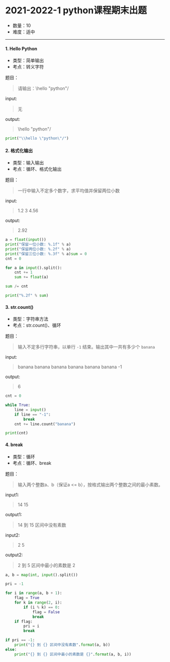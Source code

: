 # 2021-2022-1 python课程期末出题



- 数量：10
- 难度：适中

-----

#### 1. Hello Python

- 类型：简单输出
- 考点：转义字符 

题目：
> 请输出：\hello "python"/

input: 
> 无

output:
> \hello "python"/

```python
print("\\hello \"python\"/")
```



#### 2. 格式化输出

- 类型：输入输出
- 考点：循环、格式化输出 

题目：

> 一行中输入不定多个数字，求平均值并保留两位小数

input:

> 1.2 3 4.56

output:

> 2.92

```python
a = float(input())
print("保留一位小数: %.1f" % a)
print("保留两位小数: %.2f" % a)
print("保留三位小数: %.3f" % a)sum = 0
cnt = 0

for a in input().split():
    cnt += 1
    sum += float(a)

sum /= cnt

print("%.2f" % sum)
```



#### 3. str.count()

- 类型：字符串方法
- 考点：str.count()、循环

题目：

> 输入不定多行字符串，以单行 `-1` 结束。输出其中一共有多少个 `banana`

input:

> banana banana banana
> banana banana
> banana
> -1

output:

> 6

```python
cnt = 0

while True:
    line = input()
    if line == "-1":
        break
    cnt += line.count("banana")

print(cnt)
```



#### 4. break

- 类型：循环
- 考点：循环、break

题目：

> 输入两个整数a、b（保证a <= b），按格式输出两个整数之间的最小素数。

input1:

> 14 15

output1:

> 14 到 15 区间中没有素数

input2:

> 2 5

output2:

> 2 到 5 区间中最小的素数是 2

```python
a, b = map(int, input().split())

pri = -1

for i in range(a, b + 1):
    flag = True
    for k in range(2, i):
        if (i % k) == 0:
            flag = False
            break
    if flag:
        pri = i
        break

if pri == -1:
    print("{} 到 {} 区间中没有素数".format(a, b))
else:
    print("{} 到 {} 区间中最小的素数是 {}".format(a, b, i))
```

